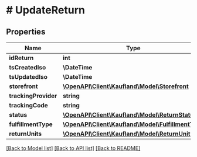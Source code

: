 # # UpdateReturn

## Properties

Name | Type | Description | Notes
------------ | ------------- | ------------- | -------------
**idReturn** | **int** |  |
**tsCreatedIso** | **\DateTime** |  |
**tsUpdatedIso** | **\DateTime** |  |
**storefront** | [**\OpenAPI\Client\Kaufland\Model\Storefront**](Storefront.md) |  |
**trackingProvider** | **string** |  |
**trackingCode** | **string** |  |
**status** | [**\OpenAPI\Client\Kaufland\Model\ReturnStatus**](ReturnStatus.md) |  |
**fulfillmentType** | [**\OpenAPI\Client\Kaufland\Model\FulfillmentType**](FulfillmentType.md) |  |
**returnUnits** | [**\OpenAPI\Client\Kaufland\Model\ReturnUnit[]**](ReturnUnit.md) |  |

[[Back to Model list]](../../README.md#models) [[Back to API list]](../../README.md#endpoints) [[Back to README]](../../README.md)
